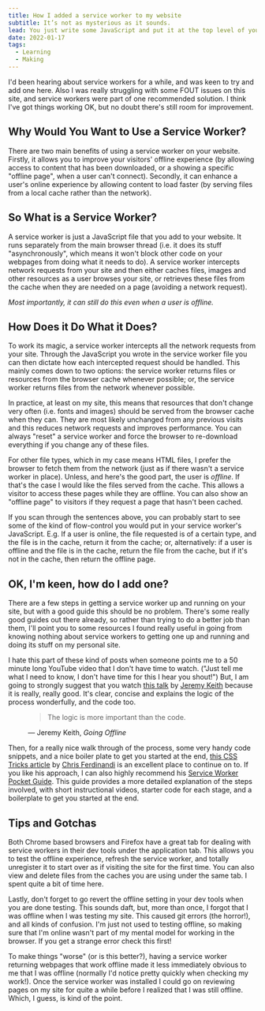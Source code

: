 ```yaml
---
title: How I added a service worker to my website
subtitle: It’s not as mysterious as it sounds.
lead: You just write some JavaScript and put it at the top level of your site's folder structure and let it work it's magic..
date: 2022-01-17
tags:
  - Learning
  - Making
---
```


I'd been hearing about service workers for a while, and was keen to try and add one here. Also I was really struggling with some FOUT issues on this site, and service workers were part of one recommended solution. I think I've got things working OK, but no doubt there's still room for improvement.

## Why Would You Want to Use a Service Worker?

There are two main benefits of using a service worker on your website. Firstly, it allows you to improve your visitors' offline experience (by allowing access to content that has been downloaded, or a showing a specific "offline page", when a user can't connect). Secondly, it can enhance a user's online experience by allowing content to load faster (by serving files from a local cache rather than the network).

## So What is a Service Worker?

A service worker is just a JavaScript file that you add to your website. It runs separately from the main browser thread (i.e. it does its stuff "asynchronously", which means it won't block other code on your webpages from doing what it needs to do). A service worker intercepts network requests from your site and then either caches files, images and other resources as a user browses your site, or retrieves these files from the cache when they are needed on a page (avoiding a network request).

<em>Most importantly, it can still do this even when a user is offline.</em>

## How Does it Do What it Does?

To work its magic, a service worker intercepts all the network requests from your site. Through the JavaScript you wrote in the service worker file you can then dictate how each intercepted request should be handled. This mainly comes down to two options: the service worker returns files or resources from the browser cache whenever possible; or, the service worker returns files from the network whenever possible.

In practice, at least on my site, this means that resources that don't change very often (i.e. fonts and images) should be served from the browser cache when they can. They are most likely unchanged from any previous visits and this reduces network requests and improves performance. You can always "reset" a service worker and force the browser to re-download everything if you change any of these files.

For other file types, which in my case means HTML files, I prefer the browser to fetch them from the network (just as if there wasn't a service worker in place). Unless, and here's the good part, the user is <em>offline</em>. If that's the case I would like the files served from the cache. This allows a visitor to access these pages while they are offline. You can also show an "offline page" to visitors if they request a page that hasn't been cached.

If you scan through the sentences above, you can probably start to see some of the kind of flow-control you would put in your service worker's JavaScript. E.g. If a user is online, the file requested is of a certain type, and the file is in the cache, return it from the cache; or, alternatively: if a user is offline and the file is in the cache, return the file from the cache, but if it's not in the cache, then return the offline page.

## OK, I'm keen, how do I add one?

There are a few steps in getting a service worker up and running on your site, but with a good guide this should be no problem. There's some really good guides out there already, so rather than trying to do a better job than them, I'll point you to some resources I found really useful in going from knowing nothing about service workers to getting one up and running and doing its stuff on my personal site.

I hate this part of these kind of posts when someone points me to a 50 minute long YouTube video that I don't have time to watch. ("Just tell me what I need to know, I don't have time for this I hear you shout!") But, I am going to strongly suggest that you watch [this talk](https://www.youtube.com/watch?v=RVdW-P_oAJ0) by [Jeremy Keith](https://adactio.com/) because it is really, really good. It's clear, concise and explains the logic of the process wonderfully, and the code too.

<figure class="quote">
  <blockquote>
    The logic is more important than the code.
  </blockquote>
  <figcaption>
    &mdash; Jeremy Keith, <cite>Going Offline</cite>
  </figcaption>
</figure>

Then, for a really nice walk through of the process, some very handy code snippets, and a nice boiler plate to get you started at the end, [this CSS Tricks article](https://css-tricks.com/add-a-service-worker-to-your-site/) by [Chris Ferdinandi](https://gomakethings.com/) is an excellent place to continue on to. If you like his approach, I can also highly recommend his [Service Worker Pocket Guide](https://vanillajsguides.com/service-workers/). This guide provides a more detailed explanation of the steps involved, with short instructional videos, starter code for each stage, and a boilerplate to get you started at the end.

## Tips and Gotchas

Both Chrome based browsers and Firefox have a great tab for dealing with service workers in their dev tools under the application tab. This allows you to test the offline experience, refresh the service worker, and totally unregister it to start over as if visiting the site for the first time. You can also view and delete files from the caches you are using under the same tab. I spent quite a bit of time here.

Lastly, don't forget to go revert the offline setting in your dev tools when you are done testing. This sounds daft, but, more than once, I forgot that I was offline when I was testing my site. This caused git errors (the horror!), and all kinds of confusion. I'm just not used to testing offline, so making sure that I'm online wasn't part of my mental model for working in the browser. If you get a strange error check this first!

To make things "worse" (or is this better?), having a service worker returning webpages that work offline made it less immediately obvious to me that I was offline (normally I'd notice pretty quickly when checking my work!). Once the service worker was installed I could go on reviewing pages on my site for quite a while before I realized that I was still offline. Which, I guess, is kind of the point.
